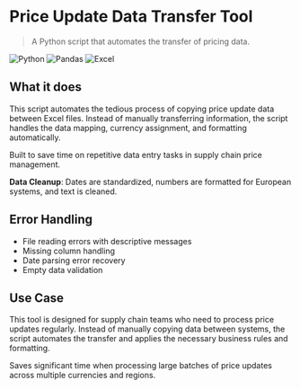 # Price Update Data Transfer Tool

> A Python script that automates the transfer of pricing data.

![Python](https://img.shields.io/badge/Python-3776AB?style=for-the-badge&logo=python&logoColor=white)
![Pandas](https://img.shields.io/badge/Pandas-150458?style=for-the-badge&logo=pandas&logoColor=white)
![Excel](https://img.shields.io/badge/Microsoft_Excel-217346?style=for-the-badge&logo=microsoft-excel&logoColor=white)

## What it does

This script automates the tedious process of copying price update data between Excel files. Instead of manually transferring information, the script handles the data mapping, currency assignment, and formatting automatically.

Built to save time on repetitive data entry tasks in supply chain price management.

**Data Cleanup**: Dates are standardized, numbers are formatted for European systems, and text is cleaned.

## Error Handling

- File reading errors with descriptive messages
- Missing column handling
- Date parsing error recovery
- Empty data validation

## Use Case

This tool is designed for supply chain teams who need to process price updates regularly. Instead of manually copying data between systems, the script automates the transfer and applies the necessary business rules and formatting.

Saves significant time when processing large batches of price updates across multiple currencies and regions.
